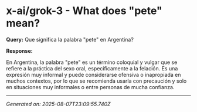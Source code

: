 # x-ai/grok-3 - What does "pete" mean?

**Query:** Que significa la palabra "pete" en Argentina?



**Response:**

En Argentina, la palabra "pete" es un término coloquial y vulgar que se refiere a la práctica del sexo oral, específicamente a la felación. Es una expresión muy informal y puede considerarse ofensiva o inapropiada en muchos contextos, por lo que se recomienda usarla con precaución y solo en situaciones muy informales o entre personas de mucha confianza.

---
*Generated on: 2025-08-07T23:09:55.740Z*
